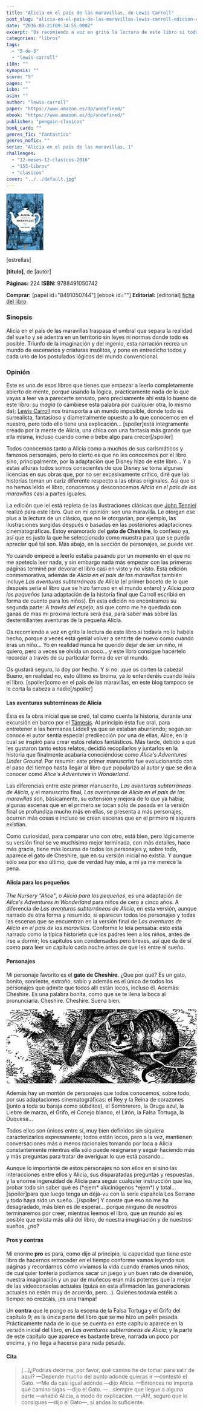 ```yaml
---
title: "Alicia en el país de las maravillas, de Lewis Carroll"
post_slug: "alicia-en-el-pais-de-las-maravillas-lewis-carroll-edicion-conmemorativa"
date: "2016-08-21T09:34:55.000Z"
excerpt: "Os recomiendo a voz en grito la lectura de este libro si todavía no lo habéis hecho, porque a veces está genial volver a sentirte de nuevo como cuando eras un niño. Os gustará seguro, lo doy por hecho."
categories: "libros"
tags: 
  - "5-de-5"
  - "lewis-carroll"
i18n: ""
synopsis: ""
score: "5"
pages: ""
isbn: ""
asin: ""
author: "lewis-carroll"
paper: "https://www.amazon.es/dp/undefined/"
ebook: "https://www.amazon.es/dp/undefined/"
publisher: "penguin-clasicos"
book_card: ""
genres_fic: "fantastico"
genres_nofic: ""
serie: "Alicia en el país de las maravillas, 1"
challenges: 
  - "12-meses-12-clasicos-2016"
  - "155-libros"
  - "clasicos"
cover: "../../default.jpg"
---
```


![[titulo-foto]](images/alicia-conm-p.jpg)

\[estrellas\]

**\[titulo\]**, de \[autor\]

**Páginas:** 224 **ISBN:** 9788491050742

**Comprar:** \[papel id="8491050744"\] \[ebook id=""\] **Editorial:** \[editorial\] [ficha del libro](http://www.megustaleer.com/libro/alicia-en-el-pais-de-las-maravillas-edicion-conmemorativa/ES0137708)

### Sinopsis

Alicia en el país de las maravillas traspasa el umbral que separa la realidad del sueño y se adentra en un territorio sin leyes ni normas donde todo es posible. Triunfo de la imaginación y del ingenio, esta narración recrea un mundo de escenarios y criaturas insólitos, y pone en entredicho todos y cada uno de los postulados lógicos del mundo convencional.

### Opinión

Este es uno de esos libros que tienes que empezar a leerlo completamente abierto de mente, porque usando la lógica, prácticamente nada de lo que vayas a leer va a parecerte sensato, pero precisamente ahí está lo bueno de este libro: su _magia_ (o cámbiese esta palabra por cualquier otra, lo mismo da); [Lewis Carroll](http://fjp.es/autor/lewis-carroll/) nos transporta a un mundo imposible, donde todo es surrealista, fantasioso y diametralmente opuesto a lo que conocemos en el nuestro, pero todo ello tiene una explicación… \[spoiler\]está íntegramente creado por la mente de Alicia, una chica con una fantasía más grande que ella misma, incluso cuando come o bebe algo para crecer\[/spoiler\]

Todos conocemos tanto a Alicia como a muchos de sus carismáticos y famosos personajes, pero lo cierto es que no les conocemos por el libro sino, principalmente, por la adaptación que Disney hizo de este libro… Y a estas alturas todos somos conscientes de que Disney se toma algunas licencias en sus obras que, por no ser excesivamente crítico, diré que las historias toman un cariz diferente respecto a las obras originales. Así que si no hemos leído el libro, conocemos y desconocemos _Alicia en el país de las maravillas_ casi a partes iguales.

La edición que leí está repleta de las ilustraciones clásicas que [John Tenniel](https://es.wikipedia.org/wiki/John_Tenniel) realizó para este libro. Que en mi opinión: son una maravilla. Le otorgan ese plus a la lectura de un clásico, que no le otorgarían, por ejemplo, las ilustraciones surgidas después o basadas en las posteriores adaptaciones cinematográficas. Estoy enamorado del **gato de Cheshire**, lo confieso ya, así que es justo la que he seleccionado como muestra para que se pueda apreciar qué tal son. Más abajo, en la sección de personajes, se puede ver.

Yo cuando empecé a leerlo estaba pasando por un momento en el que no me apetecía leer nada, y sin embargo nada más empezar con las primeras páginas terminé por devorar el libro casi en visto y no visto. Esta edición conmemorativa, además de _Alicia en el país de las maravillas_ también incluye _Las aventuras subterráneas de Alicia_ (el primer boceto de lo que después sería el libro que se hizo famoso en el mundo entero) y _Alicia para los pequeños_ (una adaptación de la historia final que Carroll escribió en forma de cuento para los niños). En esta edición no encontramos su segunda parte: _A través del espejo_, así que como me he quedado con ganas de más mi próxima lectura será ésa, para saber más sobre las desternillantes aventuras de la pequeña Alicia.

Os recomiendo a voz en grito la lectura de este libro si todavía no lo habéis hecho, porque a veces está genial volver a sentirte de nuevo como cuando eras un niño… Yo en realidad nunca he querido dejar de ser un niño, ni quiero, pero a veces se olvida un poco… y este libro consigue hacértelo recordar a través de su particular forma de ver el mundo.

Os gustará seguro, lo doy por hecho. Y si no: ¡que os corten la cabeza! Bueno, en realidad no, esto último es broma, ya lo entenderéis cuando leáis el libro. \[spoiler\]como en el país de las maravillas, en este blog tampoco se le corta la cabeza a nadie\[/spoiler\]

#### Las aventuras subterráneas de Alicia

Ésta es la obra inicial que se creó, tal como cuenta la historia, durante una excursión en barco por el [Támesis](https://es.wikipedia.org/wiki/T%C3%A1mesis). Al principio ésta fue oral, para entretener a las hermanas Liddell ya que se estaban aburriendo; según se conoce el autor sentía especial predilección por una de ellas, Alice, en la cual se inspiró para crear estos relatos fantásticos. Más tarde, debido a que les gustaron tanto estos relatos, decidió recopilarlos y juntarlos en la historia que finalmente acabaría conociéndose como _Alice's Adventures Under Ground_. Por resumir: este primer manuscrito fue evolucionando con el paso del tiempo hasta llegar al libro que popularizó al autor y que se dio a conocer como _Alice's Adventures in Wonderland_.

Las diferencias entre este primer manuscrito, _Las aventuras subterráneas de Alicia_, y el manuscrito final, _Las aventuras de Alicia en el país de las maravillas_ son, básicamente, su extensión y mejora de lo que ya había; algunas escenas que en el primero se tocan sólo de pasada en la versión final se profundiza mucho más en ellas, se presenta a más personajes, ocurren más cosas e incluso se crean escenas que en el primero ni siquiera existían.

Como curiosidad, para comparar uno con otro, está bien, pero lógicamente su versión final se ve muchísimo mejor terminada, con más detalles, hace más gracia, tiene más locuras de todos los personajes y, sobre todo, aparece el gato de Cheshire, que en su versión inicial no existía. Y aunque sólo sea por eso último, que de verdad hay más, a mí ya me merece la pena.

#### Alicia para los pequeños

_The Nursery "Alice"_, o _Alicia para los pequeños_, es una adaptación de _Alice's Adventures in Wonderland_ para niños de cero a cinco años. A diferencia de _Las aventuras subterráneas de Alicia_, en esta versión, aunque narrado de otra forma y resumido, sí aparecen todos los personajes y todas las escenas que se encuentran en la versión final de _Las aventuras de Alicia en el país de las maravillas_. Conforme lo leía pensaba: esto está narrado como la típica historieta que los padres leen a los niños, antes de irse a dormir; los capítulos son condensados pero breves, así que da de sí como para leer un capítulo cada noche antes de que les entre el sueño.

#### Personajes

Mi personaje favorito es el **gato de Cheshire**. ¿Que por qué? Es un gato, bonito, sonriente, extraño, sabio y además es el único de todos los personajes que admite que todos allí están locos, incluso él. Además: Cheshire. Es una palabra bonita, como que se te llena la boca al pronunciarla. Cheshire. Cheshire. Suena bien.

![Gato de Cheshire](images/gato-cheshire.jpg)

Además hay un montón de personajes que todos conocemos, sobre todo, por sus adaptaciones cinematográficas: el Rey y la Reina de corazones (junto a toda su baraja como súbditos), el Sombrerero, la Oruga azul, la Liebre de marzo, el Grifo, el Conejo blanco, el Lirón, la Falsa Tortuga, la Duquesa…

Todos ellos son únicos entre sí, muy bien definidos sin siquiera caracterizarlos expresamente; todos están locos, pero a la vez, mantienen conversaciones más o menos racionales tomando por loca a Alicia constantemente mientras ella sólo puede resignarse y seguir haciendo más y más preguntas para tratar de averiguar lo que está pasando…

Aunque lo importante de estos personajes no son ellos en sí sino las interacciones entre ellos y Alicia, sus disparatadas preguntas y respuestas, y la enorme ingenuidad de Alicia para seguir cualquier instrucción que lea, probar todo sin saber qué es (\*ejem\* alucinógenos \*ejem\*) y total… \[spoiler\]para que luego tenga un déjà-vu con la serie española Los Serrano y todo haya sido un sueño…\[/spoiler\] Y conste que eso no me ha desagradado, más bien es de esperar… porque ninguno de nosotros terminaremos por creer, mientras leemos el libro, que un mundo así es posible que exista más allá del libro, de nuestra imaginación y de nuestros sueños, ¿no?

#### Pros y contras

Mi enorme **pro** es para, como dije al principio, la capacidad que tiene este libro de hacernos retroceder en el tiempo conforme vamos leyendo sus páginas y recordarnos cómo vivíamos la vida cuando éramos unos niños; de cualquier tontería podíamos sacar un juego y un buen rato de diversión, nuestra imaginación y un par de muñecos eran más potentes que la mejor de las videoconsolas actuales (quizá en esta afirmación las generaciones actuales no estén muy de acuerdo, pero…). Quienes todavía estéis a tiempo: no crezcáis, ¡es una trampa!

Un **contra** que le pongo es la escena de la Falsa Tortuga y el Grifo del capítulo 9; es la única parte del libro que se me hizo un pelín pesada. Prácticamente nada de lo que se cuenta en este capítulo aparece en la versión inicial del libro, en _Las aventuras subterráneas de Alicia_; y la parte de este capítulo que aparece es bastante breve, narrada un poco por encima, y no llega a hacerse para nada pesada.

#### Cita

> \[…\]¿Podrías decirme, por favor, qué camino he de tomar para salir de aquí? —Depende mucho del punto adonde quieras ir —contestó el Gato. —Me da casi igual adónde —dijo Alicia. —Entonces no importa qué camino sigas —dijo el Gato. —…siempre que llegue a alguna parte —añadió Alicia, a modo de explicación. —¡Ah!, seguro que lo consigues —dijo el Gato—, si andas lo suficiente.
